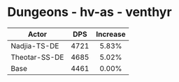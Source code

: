 # Dungeons - hv-as - venthyr
| Actor | DPS | Increase |
|---|:---:|:---:|
|Nadjia-TS-DE|4721|5.83%|
|Theotar-SS-DE|4685|5.02%|
|Base|4461|0.00%|
